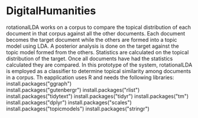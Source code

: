 # DigitalHumanities
rotationalLDA works on a corpus to compare the topical distribution of each document in that corpus against all the other documents.
Each document becomes the target document while the others are formed into a topic model using LDA.
A posterior analysis is done on the target against the topic model formed from the others.
Statistics are calculated on the topical distribution of the target.
Once all documents have had the statistics calculated they are compared.
In this prototype of the system, rotationalLDA is employed as a classifier to determine topical similarity among documents in a corpus.
Th eapplication uses R and needs the following libraries:
install.packages("ggraph")<br/>
install.packages("gutenbergr")
install.packages("rlist")
install.packages("tidytext")
install.packages("tidyr")
install.packages("tm")
install.packages("dplyr")
install.packages("scales")
install.packages("topicmodels")
install.packages("stringr")
